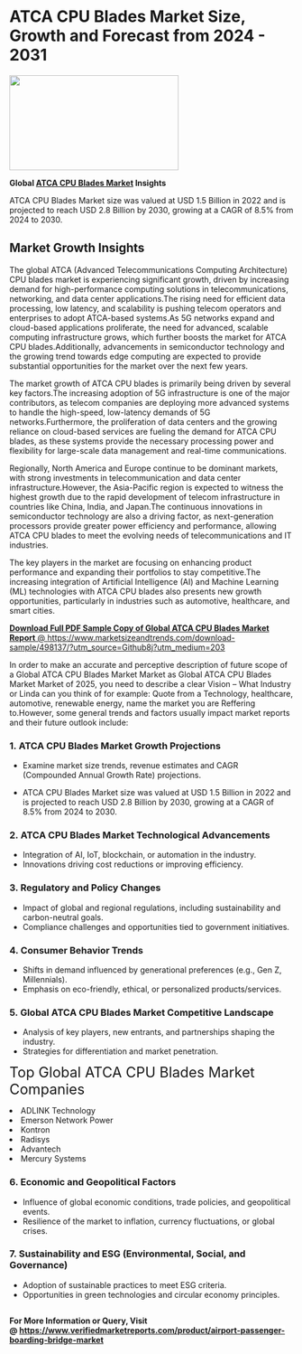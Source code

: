 <H1>ATCA CPU Blades Market Size, Growth and Forecast from 2024 - 2031</H1><img class="aligncenter size-medium wp-image-584254" src="https://thirdeyenews.in/wp-content/uploads/2024/09/Global-Market-Research-300x168.jpeg" alt="" width="300" height="168" /><p><strong>Global&nbsp;<a href="https://www.marketsizeandtrends.com/download-sample/498137/?utm_source=Github8j?utm_medium=203">ATCA CPU Blades Market</a> Insights</strong></p><p>ATCA CPU Blades Market size was valued at USD 1.5 Billion in 2022 and is projected to reach USD 2.8 Billion by 2030, growing at a CAGR of 8.5% from 2024 to 2030.</p><p><h2>Market Growth Insights</h2> <p>The global ATCA (Advanced Telecommunications Computing Architecture) CPU blades market is experiencing significant growth, driven by increasing demand for high-performance computing solutions in telecommunications, networking, and data center applications.The rising need for efficient data processing, low latency, and scalability is pushing telecom operators and enterprises to adopt ATCA-based systems.As 5G networks expand and cloud-based applications proliferate, the need for advanced, scalable computing infrastructure grows, which further boosts the market for ATCA CPU blades.Additionally, advancements in semiconductor technology and the growing trend towards edge computing are expected to provide substantial opportunities for the market over the next few years.</p> <p><a href="#"></a></p> <p>The market growth of ATCA CPU blades is primarily being driven by several key factors.The increasing adoption of 5G infrastructure is one of the major contributors, as telecom companies are deploying more advanced systems to handle the high-speed, low-latency demands of 5G networks.Furthermore, the proliferation of data centers and the growing reliance on cloud-based services are fueling the demand for ATCA CPU blades, as these systems provide the necessary processing power and flexibility for large-scale data management and real-time communications.</p> <p>Regionally, North America and Europe continue to be dominant markets, with strong investments in telecommunication and data center infrastructure.However, the Asia-Pacific region is expected to witness the highest growth due to the rapid development of telecom infrastructure in countries like China, India, and Japan.The continuous innovations in semiconductor technology are also a driving factor, as next-generation processors provide greater power efficiency and performance, allowing ATCA CPU blades to meet the evolving needs of telecommunications and IT industries.</p> <p>The key players in the market are focusing on enhancing product performance and expanding their portfolios to stay competitive.The increasing integration of Artificial Intelligence (AI) and Machine Learning (ML) technologies with ATCA CPU blades also presents new growth opportunities, particularly in industries such as automotive, healthcare, and smart cities.</p> <p><a href="#"></p><p><span class=""><strong>Download Full PDF Sample Copy of Global ATCA CPU Blades Market Report</strong> @ <a href="https://www.marketsizeandtrends.com/download-sample/498137/?utm_source=Github8j?utm_medium=203" target="_blank">https://www.marketsizeandtrends.com/download-sample/498137/?utm_source=Github8j?utm_medium=203</a></span></p><p>In order to make an accurate and perceptive description of future scope of a Global&nbsp;ATCA CPU Blades Market Market as Global&nbsp;ATCA CPU Blades Market Market of 2025, you need to describe a clear Vision &ndash; What Industry or Linda can you think of for example: Quote from a Technology, healthcare, automotive, renewable energy, name the market you are Reffering to.However, some general trends and factors usually impact market reports and their future outlook include:</p><h3>1.&nbsp;<strong>ATCA CPU Blades Market Growth Projections</strong></h3><ul><li>Examine market size trends, revenue estimates and CAGR (Compounded Annual Growth Rate) projections.</li><li><p>ATCA CPU Blades Market size was valued at USD 1.5 Billion in 2022 and is projected to reach USD 2.8 Billion by 2030, growing at a CAGR of 8.5% from 2024 to 2030.</p></li></ul><h3>2.&nbsp;<strong>ATCA CPU Blades Market Technological Advancements</strong></h3><ul><li>Integration of AI, IoT, blockchain, or automation in the industry.</li><li>Innovations driving cost reductions or improving efficiency.</li></ul><h3>3.&nbsp;<strong>Regulatory and Policy Changes</strong></h3><ul><li>Impact of global and regional regulations, including sustainability and carbon-neutral goals.</li><li>Compliance challenges and opportunities tied to government initiatives.</li></ul><h3>4.&nbsp;<strong>Consumer Behavior Trends</strong></h3><ul><li>Shifts in demand influenced by generational preferences (e.g., Gen Z, Millennials).</li><li>Emphasis on eco-friendly, ethical, or personalized products/services.</li></ul><h3>5.&nbsp;<strong>Global ATCA CPU Blades Market Competitive Landscape</strong></h3><ul><li>Analysis of key players, new entrants, and partnerships shaping the industry.</li><li>Strategies for differentiation and market penetration.</li></ul><p data-pm-slice="1 1 []"><span style="color: inherit; font-family: inherit; font-size: 25px;">Top Global ATCA CPU Blades Market Companies</span></p><div class="" data-test-id=""><p><li>ADLINK Technology</li><li> Emerson Network Power</li><li> Kontron</li><li> Radisys</li><li> Advantech</li><li> Mercury Systems</li></p></div><h3>6.&nbsp;<strong>Economic and Geopolitical Factors</strong></h3><ul><li>Influence of global economic conditions, trade policies, and geopolitical events.</li><li>Resilience of the market to inflation, currency fluctuations, or global crises.</li></ul><h3>7.&nbsp;<strong>Sustainability and ESG (Environmental, Social, and Governance)</strong></h3><ul><li>Adoption of sustainable practices to meet ESG criteria.</li><li>Opportunities in green technologies and circular economy principles.</li></ul><h2><strong style="font-size: 14px;">For More Information or Query, Visit @&nbsp;</strong><a style="background-color: #ffffff; font-size: 14px;" href="https://www.marketsizeandtrends.com/report/atca-cpu-blades-market/" target="_blank">https://www.verifiedmarketreports.com/product/airport-passenger-boarding-bridge-market</a></h2>